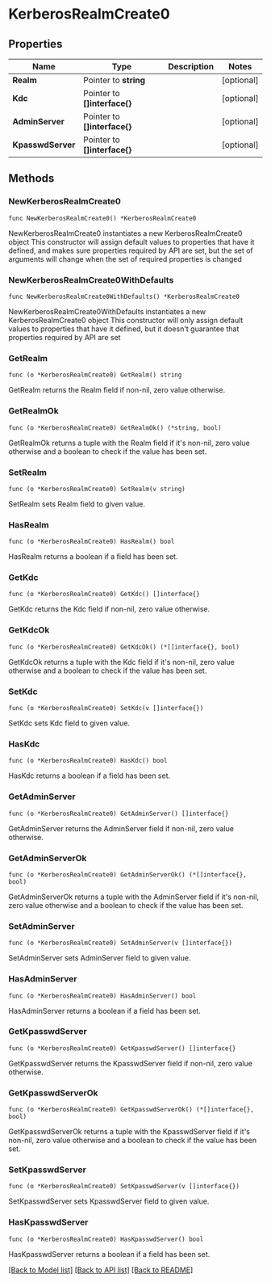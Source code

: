 # KerberosRealmCreate0

## Properties

Name | Type | Description | Notes
------------ | ------------- | ------------- | -------------
**Realm** | Pointer to **string** |  | [optional] 
**Kdc** | Pointer to **[]interface{}** |  | [optional] 
**AdminServer** | Pointer to **[]interface{}** |  | [optional] 
**KpasswdServer** | Pointer to **[]interface{}** |  | [optional] 

## Methods

### NewKerberosRealmCreate0

`func NewKerberosRealmCreate0() *KerberosRealmCreate0`

NewKerberosRealmCreate0 instantiates a new KerberosRealmCreate0 object
This constructor will assign default values to properties that have it defined,
and makes sure properties required by API are set, but the set of arguments
will change when the set of required properties is changed

### NewKerberosRealmCreate0WithDefaults

`func NewKerberosRealmCreate0WithDefaults() *KerberosRealmCreate0`

NewKerberosRealmCreate0WithDefaults instantiates a new KerberosRealmCreate0 object
This constructor will only assign default values to properties that have it defined,
but it doesn't guarantee that properties required by API are set

### GetRealm

`func (o *KerberosRealmCreate0) GetRealm() string`

GetRealm returns the Realm field if non-nil, zero value otherwise.

### GetRealmOk

`func (o *KerberosRealmCreate0) GetRealmOk() (*string, bool)`

GetRealmOk returns a tuple with the Realm field if it's non-nil, zero value otherwise
and a boolean to check if the value has been set.

### SetRealm

`func (o *KerberosRealmCreate0) SetRealm(v string)`

SetRealm sets Realm field to given value.

### HasRealm

`func (o *KerberosRealmCreate0) HasRealm() bool`

HasRealm returns a boolean if a field has been set.

### GetKdc

`func (o *KerberosRealmCreate0) GetKdc() []interface{}`

GetKdc returns the Kdc field if non-nil, zero value otherwise.

### GetKdcOk

`func (o *KerberosRealmCreate0) GetKdcOk() (*[]interface{}, bool)`

GetKdcOk returns a tuple with the Kdc field if it's non-nil, zero value otherwise
and a boolean to check if the value has been set.

### SetKdc

`func (o *KerberosRealmCreate0) SetKdc(v []interface{})`

SetKdc sets Kdc field to given value.

### HasKdc

`func (o *KerberosRealmCreate0) HasKdc() bool`

HasKdc returns a boolean if a field has been set.

### GetAdminServer

`func (o *KerberosRealmCreate0) GetAdminServer() []interface{}`

GetAdminServer returns the AdminServer field if non-nil, zero value otherwise.

### GetAdminServerOk

`func (o *KerberosRealmCreate0) GetAdminServerOk() (*[]interface{}, bool)`

GetAdminServerOk returns a tuple with the AdminServer field if it's non-nil, zero value otherwise
and a boolean to check if the value has been set.

### SetAdminServer

`func (o *KerberosRealmCreate0) SetAdminServer(v []interface{})`

SetAdminServer sets AdminServer field to given value.

### HasAdminServer

`func (o *KerberosRealmCreate0) HasAdminServer() bool`

HasAdminServer returns a boolean if a field has been set.

### GetKpasswdServer

`func (o *KerberosRealmCreate0) GetKpasswdServer() []interface{}`

GetKpasswdServer returns the KpasswdServer field if non-nil, zero value otherwise.

### GetKpasswdServerOk

`func (o *KerberosRealmCreate0) GetKpasswdServerOk() (*[]interface{}, bool)`

GetKpasswdServerOk returns a tuple with the KpasswdServer field if it's non-nil, zero value otherwise
and a boolean to check if the value has been set.

### SetKpasswdServer

`func (o *KerberosRealmCreate0) SetKpasswdServer(v []interface{})`

SetKpasswdServer sets KpasswdServer field to given value.

### HasKpasswdServer

`func (o *KerberosRealmCreate0) HasKpasswdServer() bool`

HasKpasswdServer returns a boolean if a field has been set.


[[Back to Model list]](../README.md#documentation-for-models) [[Back to API list]](../README.md#documentation-for-api-endpoints) [[Back to README]](../README.md)


